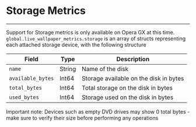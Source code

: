 # Storage Metrics
---

Support for Storage metrics is only available on Opera GX at this time. `global.live_wallpaper_metrics.storage` is an array of structs representing each attached storage device, with the following structure

| Field | Type | Description |
| - | - | - |
| `name` | String | Name of the disk |
| `available_bytes` | Int64 | Storage available on the disk in bytes |
| `total_bytes` | Int64 | Total storage on the disk in bytes |
| `used_bytes` | Int64 | Storage used on the disk in bytes |

Important note: Devices such as empty DVD drives may show 0 total bytes - make sure to verify their size before performing any operations